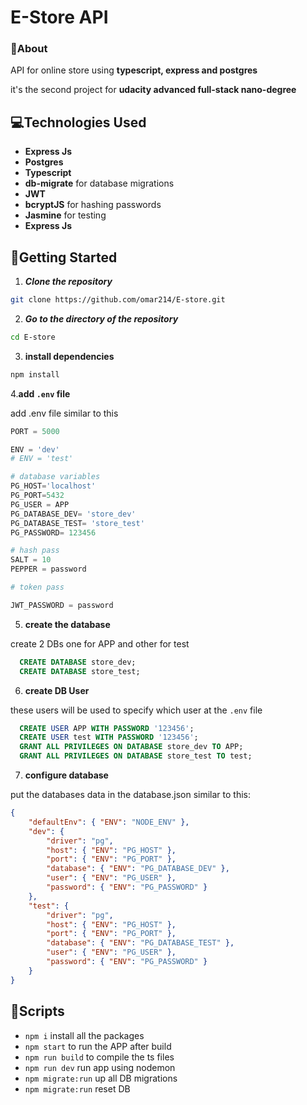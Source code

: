 # E-Store API

### 🚩About<a name = "about"></a>

API for online store using **typescript, express and postgres**

it's the second project for **udacity advanced full-stack nano-degree**

## 💻Technologies Used<a name = "build"></a>

- **Express Js**
- **Postgres**
- **Typescript**
- **db-migrate** for database migrations
- **JWT**
- **bcryptJS** for hashing passwords
- **Jasmine** for testing
- **Express Js**

<!-- ### ✨ Features <a name = "features"></a>

- Authenticate users using json web tokens
- add proudcts
- make orders
- add orders to cart & **Checkout** -->

## 🏁Getting Started <a name = "start"></a>

1. **_Clone the repository_**

```bash
git clone https://github.com/omar214/E-store.git
```

2. **_Go to the directory of the repository_**

```bash
cd E-store
```

3. **install dependencies**

```bash
npm install

```

4.**add `.env` file**

add .env file similar to this

```py
PORT = 5000

ENV = 'dev'
# ENV = 'test'

# database variables
PG_HOST='localhost'
PG_PORT=5432
PG_USER = APP
PG_DATABASE_DEV= 'store_dev'
PG_DATABASE_TEST= 'store_test'
PG_PASSWORD= 123456

# hash pass
SALT = 10
PEPPER = password

# token pass

JWT_PASSWORD = password
```

5. **create the database**

create 2 DBs one for APP and other for test

```sql
  CREATE DATABASE store_dev;
  CREATE DATABASE store_test;
```

6. **create DB User**

these users will be used to specify which user at the `.env` file

```sql
  CREATE USER APP WITH PASSWORD '123456';
  CREATE USER test WITH PASSWORD '123456';
  GRANT ALL PRIVILEGES ON DATABASE store_dev TO APP;
  GRANT ALL PRIVILEGES ON DATABASE store_test TO test;
```

7.  **configure database**

put the databases data in the database.json similar to this:

```json
{
	"defaultEnv": { "ENV": "NODE_ENV" },
	"dev": {
		"driver": "pg",
		"host": { "ENV": "PG_HOST" },
		"port": { "ENV": "PG_PORT" },
		"database": { "ENV": "PG_DATABASE_DEV" },
		"user": { "ENV": "PG_USER" },
		"password": { "ENV": "PG_PASSWORD" }
	},
	"test": {
		"driver": "pg",
		"host": { "ENV": "PG_HOST" },
		"port": { "ENV": "PG_PORT" },
		"database": { "ENV": "PG_DATABASE_TEST" },
		"user": { "ENV": "PG_USER" },
		"password": { "ENV": "PG_PASSWORD" }
	}
}
```

## 🏁Scripts <a name = "Scripts"></a>

- `npm i` install all the packages
- `npm start` to run the APP after build
- `npm run build` to compile the ts files
- `npm run dev` run app using nodemon
- `npm migrate:run` up all DB migrations
- `npm migrate:run` reset DB

<!-- ## API <a name = "API"></a>

`{baseURL}/api/image?imageName=<image Name>&&width=<width>&&height=<height>`

query parameters:
**imageName**: the name of the image
**width**: the width of the image
**height**: the height of the image -->

##
